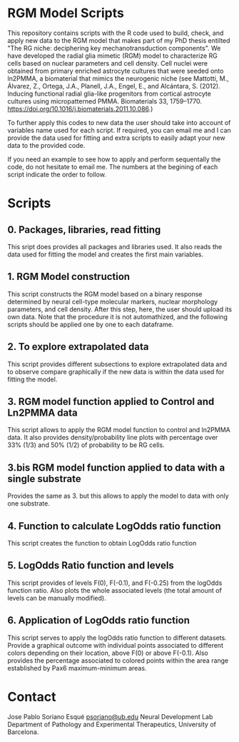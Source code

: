# RGM Model Scripts
This repository contains scripts with the R code used to build, check, and apply new data to the RGM model that makes part of my PhD thesis entilted "The RG niche: deciphering key mechanotransduction components". 
We have developed the radial glia mimetic (RGM) model to characterize RG cells based on nuclear parameters and cell density. 
Cell nuclei were obtained from primary enriched astrocyte cultures that were seeded onto ln2PMMA, a biomaterial that mimics the neurogenic niche 
(see Mattotti, M., Álvarez, Z., Ortega, J.A., Planell, J.A., Engel, E., and Alcántara, S. (2012). Inducing functional radial glia-like progenitors from cortical astrocyte cultures using micropatterned PMMA. Biomaterials 33, 1759–1770. https://doi.org/10.1016/j.biomaterials.2011.10.086.)

To further apply this codes to new data the user should take into account of variables name used for each script. 
If required, you can email me and I can provide the data used for fitting and extra scripts to easily adapt your new data to the provided code. 

If you need an example to see how to apply and perform sequentally the code, do not hesitate to email me. 
The numbers at the begining of each script indicate the order to follow. 

# Scripts
## 0. Packages, libraries, read fitting
This sript does provides all packages and libraries used. It also reads the data used for fitting the model and creates the first main variables. 
## 1. RGM Model construction
This script constructs the RGM model based on a binary response determined by neural cell-type molecular markers, nuclear morphology parameters, and cell density.
After this step, here, the user should upload its own data. Note that the procedure it is not automathized, and the following scripts should be applied one by one to each dataframe.
## 2. To explore extrapolated data
This script provides different subsections to explore extrapolated data and to observe compare graphically if the new data is within the data used for fitting the model.
## 3. RGM model function applied to Control and Ln2PMMA data
This script allows to apply the RGM model function to control and ln2PMMA data. It also provides density/probability line plots with percentage over 33% (1/3) and 50% (1/2) of probability to be RG cells.
## 3.bis RGM model function applied to data with a single substrate
Provides the same as 3. but this allows to apply the model to data with only one substrate.
## 4. Function to calculate LogOdds ratio function
This script creates the function to obtain LogOdds ratio function
## 5. LogOdds Ratio function and levels
This script provides of levels F(0), F(-0.1), and F(-0.25) from the logOdds function ratio. 
Also plots the whole associated levels (the total amount of levels can be manually modified).
## 6. Application of LogOdds ratio function
This script serves to apply the logOdds ratio function to different datasets. 
Provide a graphical outcome with individual points associated to different colors depending on their location, above F(0) or above F(-0.1). Also provides the percentage associated to colored points within  the area range established by Pax6 maximum-minimum areas.

# Contact
Jose Pablo Soriano Esqué 
psoriano@ub.edu
Neural Development Lab
Department of Pathology and Experimental Therapeutics, University of Barcelona. 

